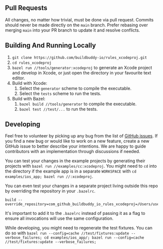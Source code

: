 ## Pull Requests

All changes, no matter how trivial, must be done via pull request. Commits
should never be made directly on the `main` branch. Prefer rebasing over
merging `main` into your PR branch to update it and resolve conflicts.

## Building And Running Locally

1. `git clone https://github.com/buildbuddy-io/rules_xcodeproj.git`
1. `cd rules_xcodeproj`
1. `bazel run //tools/generator:xcodeproj` to generate an Xcode project
and develop in Xcode, or just open the directory in your favourite text
editor.
1. Build with Xcode: 
    1. Select the `generator` scheme to compile the executable.
    1. Select the `tests` scheme to run the tests.
1. Build with Bazel: 
    1. `bazel build //tools/generator` to compile the executable.
    1. `bazel test //test/...` to run the tests.

## Developing

Feel free to volunteer by picking up any bug from the list of
[GitHub issues](https://github.com/buildbuddy-io/rules_xcodeproj/issues).
If you find a new bug or would like to work on a new feature,
create a new GitHub issue to better describe your intentions. We are happy
to guide contributors with an implementation through discussions if needed.

You can test your changes in the example projects by generating their 
projects with `bazel run //examples/cc:xcodeproj`. You might need to `cd`
into the directory if the example app is in a separate `WORKSPACE` with
`cd examples/ios_app; bazel run //:xcodeproj`.

You can even test your changes in a separate project living outside this
repo by overriding the repository in your `.bazelrc`.
```
build --override_repository=com_github_buildbuddy_io_rules_xcodeproj=/Users/username/rules_xcodeproj
```
It's important to add it to the `.bazelrc` instead of passing it as a
flag to ensure all invocations will use the same configuration.

While developing, you might need to regenerate the test fixtures.
You can do so with 
`bazel run --config=cache //test/fixtures:update --verbose_failures; cd examples/ios_app/; bazel run --config=cache //test/fixtures:update --verbose_failures;`
